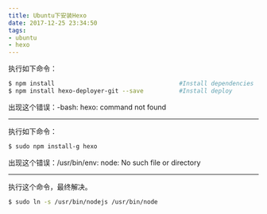 ```yaml
---
title: Ubuntu下安装Hexo
date: 2017-12-25 23:34:50
tags: 
- ubuntu
- hexo
---
```


执行如下命令：
``` bash
$ npm install                                   #Install dependencies
$ npm install hexo-deployer-git --save          #Install deploy
```
出现这个错误：-bash: hexo: command not found
***

执行如下命令：
``` bash
$ sudo npm install-g hexo
```
出现这个错误：/usr/bin/env: node: No such file or directory
***

执行这个命令，最终解决。
``` bash
$ sudo ln -s /usr/bin/nodejs /usr/bin/node
```
